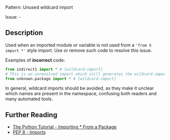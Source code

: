 Pattern: Unused wildcard import

Issue: -

## Description

Used when an imported module or variable is not used from a `'from X import *'` style import. Use or remove such code to resolve this issue.


Examples of **incorrect** code:
```python
from indirect1 import * # [wildcard-import]
# This is an unresolved import which still generates the wildcard-import warning.
from unknown.package import * # [wildcard-import]
```

In general, wildcard imports should be avoided, as they make it unclear which names are present in the namespace, confusing both readers and many automated tools. 

## Further Reading

* [The Python Tutorial - Importing * From a Package](https://docs.python.org/3/tutorial/modules.html#importing-from-a-package)
* [PEP 8 - Imports](https://www.python.org/dev/peps/pep-0008/#imports)
